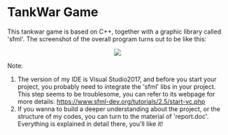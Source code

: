 # TankWar Game
  This tankwar game is based on C++, together with a graphic library called 'sfml'. The screenshot of the overall program turns out to be like this:

<div align=center><img src="https://github.com/Kobeyond/TankWar-Game/blob/master/tankwar.png)"/></div>
 

Note:
1. The version of my IDE is Visual Studio2017, and before you start your project, you probably need to integrate the 'sfml' libs in your project. This step seems to be troublesome, you can refer to its webpage for more details: https://www.sfml-dev.org/tutorials/2.5/start-vc.php
2. If you wanna to build a deeper understanding about the project, or the structure of my codes, you can turn to the material of 'report.doc'. Everything is explained in detail there, you'll like it! 

